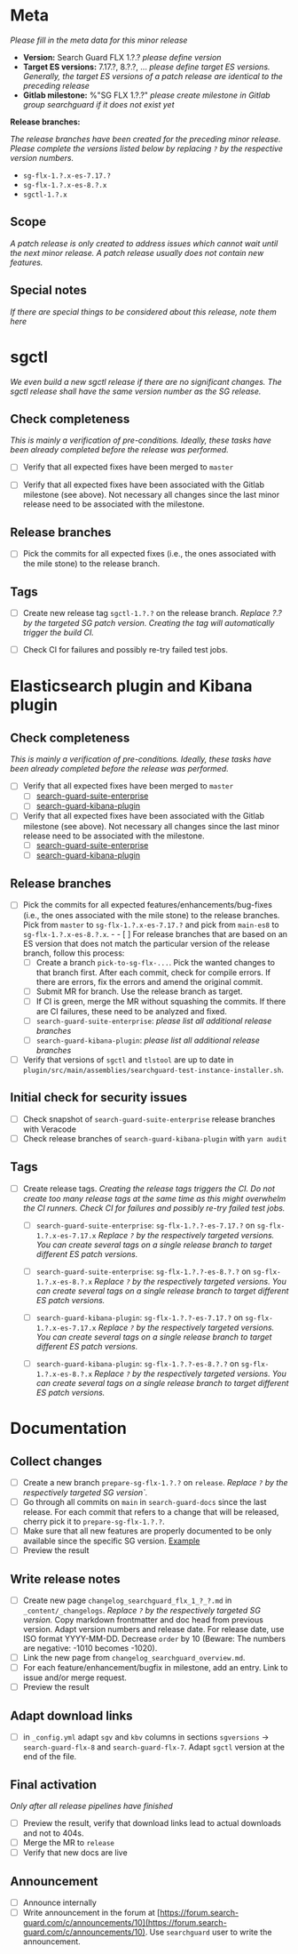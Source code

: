 # Meta

*Please fill in the meta data for this minor release*

* **Version:** Search Guard FLX 1.?.? *please define version*
* **Target ES versions:** 7.17.?, 8.?.?, ... *please define target ES versions. Generally, the target ES versions of a patch release are identical to the preceding release*
* **Gitlab milestone:** %"SG FLX 1.?.?" *please create milestone in Gitlab group searchguard if it does not exist yet*

**Release branches:**

*The release branches have been created for the preceding minor release. Please complete the versions listed below by replacing `?` by the respective version numbers.* 

- `sg-flx-1.?.x-es-7.17.?`
- `sg-flx-1.?.x-es-8.?.x`
- `sgctl-1.?.x`


## Scope

*A patch release is only created to address issues which cannot wait until the next minor release. A patch release usually does not contain new features.*

## Special notes

*If there are special things to be considered about this release, note them here*

# sgctl

*We even build a new sgctl release if there are no significant changes. The sgctl release shall have the same version number as the SG release.*

## Check completeness 

*This is mainly a verification of pre-conditions. Ideally, these tasks have been already completed before the release was performed.*

- [ ] Verify that all expected fixes have been merged to `master` 
- [ ] Verify that all expected fixes have been associated with the Gitlab milestone (see above). Not necessary all changes since the last minor release need to be associated with the milestone. 


## Release branches

- [ ] Pick the commits for all expected fixes (i.e., the ones associated with the mile stone) to the release branch. 

## Tags

- [ ] Create new release tag `sgctl-1.?.?` on the release branch. *Replace ?.? by the targeted SG patch version. Creating the tag will automatically trigger the build CI.*
- [ ] Check CI for failures and possibly re-try failed test jobs.


# Elasticsearch plugin and Kibana plugin


## Check completeness 

*This is mainly a verification of pre-conditions. Ideally, these tasks have been already completed before the release was performed.*

- [ ] Verify that all expected fixes have been merged to `master` 
  - [ ] [search-guard-suite-enterprise](https://git.floragunn.com/search-guard/search-guard-suite-enterprise)
  - [ ] [search-guard-kibana-plugin](https://git.floragunn.com/search-guard/search-guard-kibana-plugin)
- [ ] Verify that all expected fixes have been associated with the Gitlab milestone (see above). Not necessary all changes since the last minor release need to be associated with the milestone. 
  - [ ] [search-guard-suite-enterprise](https://git.floragunn.com/search-guard/search-guard-suite-enterprise)
  - [ ] [search-guard-kibana-plugin](https://git.floragunn.com/search-guard/search-guard-kibana-plugin)

## Release branches

- [ ] Pick the commits for all expected features/enhancements/bug-fixes (i.e., the ones associated with the mile stone) to the release branches. Pick from `master` to `sg-flx-1.?.x-es-7.17.?` and pick from `main-es8` to `sg-flx-1.?.x-es-8.?.x`.  - - [ ] For release branches that are based on an ES version that does not match the particular version of the release branch, follow this process:
  - [ ] Create a branch `pick-to-sg-flx-...`. Pick the wanted changes to that branch first. After each commit, check for compile errors. If there are errors, fix the errors and amend the original commit.
  - [ ] Submit MR for branch. Use the release branch as target.
  - [ ] If CI is green, merge the MR without squashing the commits. If there are CI failures, these need to be analyzed and fixed.
  - [ ] `search-guard-suite-enterprise`: *please list all additional release branches* 
  - [ ] `search-guard-kibana-plugin`: *please list all additional release branches* 
- [ ] Verify that versions of `sgctl` and `tlstool` are up to date in `plugin/src/main/assemblies/searchguard-test-instance-installer.sh`.

## Initial check for security issues

- [ ] Check snapshot of `search-guard-suite-enterprise` release branches with Veracode
- [ ] Check release branches of `search-guard-kibana-plugin`  with `yarn audit`  

## Tags

- [ ] Create release tags. *Creating the release tags triggers the CI. Do not create too many release tags at the same time as this might overwhelm the CI runners. Check CI for failures and possibly re-try failed test jobs.*   
  - [ ] `search-guard-suite-enterprise`: `sg-flx-1.?.?-es-7.17.?` on `sg-flx-1.?.x-es-7.17.x` *Replace `?` by the respectively targeted versions. You can create several tags on a single release branch to target different ES patch versions.*
  - [ ] `search-guard-suite-enterprise`: `sg-flx-1.?.?-es-8.?.?` on `sg-flx-1.?.x-es-8.?.x` *Replace `?` by the respectively targeted versions. You can create several tags on a single release branch to target different ES patch versions.*  
  - [ ] `search-guard-kibana-plugin`: `sg-flx-1.?.?-es-7.17.?` on `sg-flx-1.?.x-es-7.17.x` *Replace `?` by the respectively targeted versions. You can create several tags on a single release branch to target different ES patch versions.*
  - [ ] `search-guard-kibana-plugin`: `sg-flx-1.?.?-es-8.?.?` on `sg-flx-1.?.x-es-8.?.x` *Replace `?` by the respectively targeted versions. You can create several tags on a single release branch to target different ES patch versions.*    
  
  
# Documentation

## Collect changes
 
- [ ] Create a new branch `prepare-sg-flx-1.?.?` on `release`.  *Replace `?` by the respectively targeted SG version`.* 
- [ ] Go through all commits on `main` in `search-guard-docs` since the last release. For each commit that refers to a change that will be released, cherry pick it to  `prepare-sg-flx-1.?.?`.
- [ ] Make sure that all new features are properly documented to be only available since the specific SG version. [Example](https://docs.search-guard.com/latest/elasticsearch-alerting-actions-email)
- [ ] Preview the result

## Write release notes

- [ ] Create new page `changelog_searchguard_flx_1_?_?.md` in `_content/_changelogs`.  *Replace `?` by the respectively targeted SG version.*  Copy markdown frontmatter and doc head from previous version. Adapt version numbers and release date. For release date, use ISO format YYYY-MM-DD. Decrease `order` by 10 (Beware: The numbers are negative: -1010 becomes -1020).
- [ ] Link the new page from `changelog_searchguard_overview.md`. 
- [ ] For each feature/enhancement/bugfix in milestone, add an entry. Link to issue and/or merge request.
- [ ] Preview the result

## Adapt download links

- [ ] in `_config.yml` adapt `sgv` and `kbv` columns in sections `sgversions` -> `search-guard-flx-8` and `search-guard-flx-7`. Adapt `sgctl` version at the end of the file.

## Final activation

*Only after all release pipelines have finished* 

- [ ] Preview the result, verify that download links lead to actual downloads and not to 404s.
- [ ] Merge the MR to `release`
- [ ] Verify that new docs are live

## Announcement

- [ ] Announce internally
- [ ] Write announcement in the forum at [https://forum.search-guard.com/c/announcements/10](https://forum.search-guard.com/c/announcements/10). Use `searchguard` user to write the announcement.
